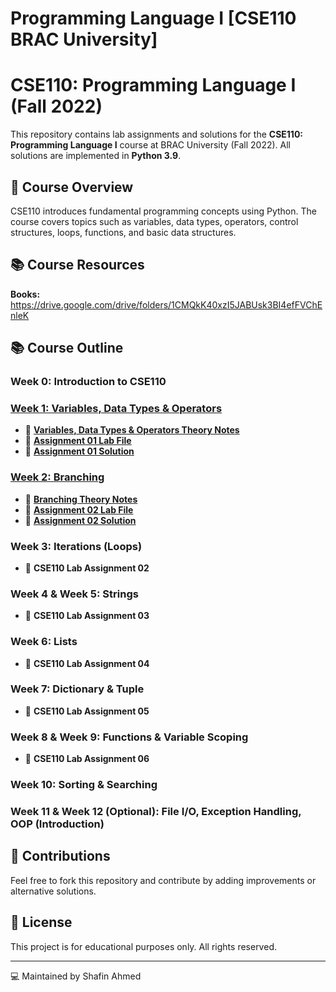 # Programming Language I [CSE110 BRAC University]
# CSE110: Programming Language I (Fall 2022)

This repository contains lab assignments and solutions for the **CSE110: Programming Language I** course at BRAC University (Fall 2022). All solutions are implemented in **Python 3.9**.

## 📌 Course Overview
CSE110 introduces fundamental programming concepts using Python. The course covers topics such as variables, data types, operators, control structures, loops, functions, and basic data structures.

## 📚 Course Resources
**Books:** https://drive.google.com/drive/folders/1CMQkK40xzI5JABUsk3BI4efFVChEnleK 

## 📚 Course Outline

### Week 0: Introduction to CSE110
### [Week 1: Variables, Data Types & Operators](/Week%2001/)
- 📂 **[Variables, Data Types & Operators Theory Notes](/Week%2001/Week%201-%20Variables,%20Data%20types%20&%20Opeartors.pdf)**
- 📂 **[Assignment 01 Lab File](/Week%2001/CSE110%20Lab%20Assignment%201%20-%20Data%20Types,%20Variables,%20and%20I_O.docx)**
- 📂 **[Assignment 01 Solution](/Week%2001/CSE110___Solution_of_Lab_Assignment_01.ipynb)**
### [Week 2: Branching](/Week%2002/)
- 📂 **[Branching Theory Notes](/Week%2002/Week%202-%20Branching.pdf)**
- 📂 **[Assignment 02 Lab File](/Week%2002/CSE110%20Lab%20Assignment%202%20-%20Branching.pdf)**
- 📂 **[Assignment 02 Solution](/Week%2002/CSE110___Solution_of_Lab_Assignment_02.ipynb)**

### Week 3: Iterations (Loops)
- 📂 **CSE110 Lab Assignment 02**

### Week 4 & Week 5: Strings
- 📂 **CSE110 Lab Assignment 03**

### Week 6: Lists
- 📂 **CSE110 Lab Assignment 04**

### Week 7: Dictionary & Tuple
- 📂 **CSE110 Lab Assignment 05**

### Week 8 & Week 9: Functions & Variable Scoping
- 📂 **CSE110 Lab Assignment 06**

### Week 10: Sorting & Searching

### Week 11 & Week 12 (Optional): File I/O, Exception Handling, OOP (Introduction)

## 🤝 Contributions
Feel free to fork this repository and contribute by adding improvements or alternative solutions.

## 📜 License
This project is for educational purposes only. All rights reserved.

---
💻 Maintained by Shafin Ahmed
